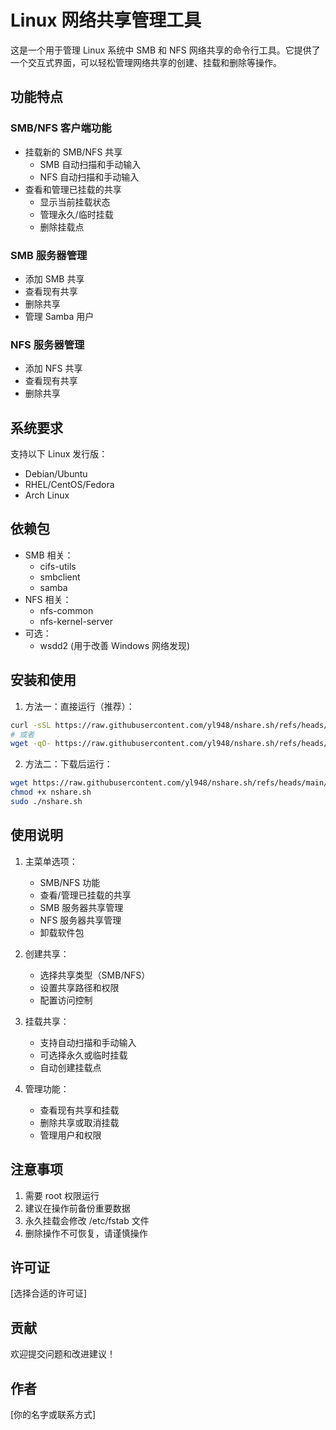 # Linux 网络共享管理工具

这是一个用于管理 Linux 系统中 SMB 和 NFS 网络共享的命令行工具。它提供了一个交互式界面，可以轻松管理网络共享的创建、挂载和删除等操作。

## 功能特点

### SMB/NFS 客户端功能
- 挂载新的 SMB/NFS 共享
  - SMB 自动扫描和手动输入
  - NFS 自动扫描和手动输入
- 查看和管理已挂载的共享
  - 显示当前挂载状态
  - 管理永久/临时挂载
  - 删除挂载点

### SMB 服务器管理
- 添加 SMB 共享
- 查看现有共享
- 删除共享
- 管理 Samba 用户

### NFS 服务器管理
- 添加 NFS 共享
- 查看现有共享
- 删除共享

## 系统要求

支持以下 Linux 发行版：
- Debian/Ubuntu
- RHEL/CentOS/Fedora
- Arch Linux

## 依赖包
- SMB 相关：
  - cifs-utils
  - smbclient
  - samba
- NFS 相关：
  - nfs-common
  - nfs-kernel-server
- 可选：
  - wsdd2 (用于改善 Windows 网络发现)

## 安装和使用

1. 方法一：直接运行（推荐）：
```bash
curl -sSL https://raw.githubusercontent.com/yl948/nshare.sh/refs/heads/main/nshare.sh | sudo bash
# 或者
wget -qO- https://raw.githubusercontent.com/yl948/nshare.sh/refs/heads/main/nshare.sh | sudo bash
```

2. 方法二：下载后运行：
```bash
wget https://raw.githubusercontent.com/yl948/nshare.sh/refs/heads/main/nshare.sh
chmod +x nshare.sh
sudo ./nshare.sh
```

## 使用说明

1. 主菜单选项：
   - SMB/NFS 功能
   - 查看/管理已挂载的共享
   - SMB 服务器共享管理
   - NFS 服务器共享管理
   - 卸载软件包

2. 创建共享：
   - 选择共享类型（SMB/NFS）
   - 设置共享路径和权限
   - 配置访问控制

3. 挂载共享：
   - 支持自动扫描和手动输入
   - 可选择永久或临时挂载
   - 自动创建挂载点

4. 管理功能：
   - 查看现有共享和挂载
   - 删除共享或取消挂载
   - 管理用户和权限

## 注意事项

1. 需要 root 权限运行
2. 建议在操作前备份重要数据
3. 永久挂载会修改 /etc/fstab 文件
4. 删除操作不可恢复，请谨慎操作

## 许可证

[选择合适的许可证]

## 贡献

欢迎提交问题和改进建议！

## 作者

[你的名字或联系方式] 
